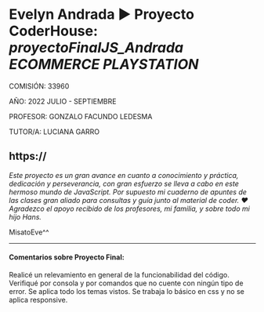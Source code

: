# Evelyn Andrada ► Proyecto CoderHouse: _proyectoFinalJS_Andrada ECOMMERCE PLAYSTATION_ 

COMISIÓN: 33960

AÑO: 2022 JULIO - SEPTIEMBRE

PROFESOR: GONZALO FACUNDO LEDESMA

TUTOR/A: LUCIANA GARRO

## https://

*Este proyecto es un gran avance en cuanto a conocimiento y práctica, dedicación y perseverancia, con gran esfuerzo se lleva a cabo en este hermoso mundo de JavaScript. Por supuesto mi cuaderno de apuntes de las clases gran aliado para consultas y guía junto al material de coder. ♥
Agradezco el apoyo recibido de los profesores, mi familia, y sobre todo mi hijo Hans.*

MisatoEve^^
____________________________________________________

#### Comentarios sobre Proyecto Final:

Realicé un relevamiento en general de la funcionabilidad del código.
Verifiqué por consola y por comandos que no cuente con ningún tipo de error.
Se aplica todo los temas vistos.
Se trabaja lo básico en css y no se aplica responsive.
